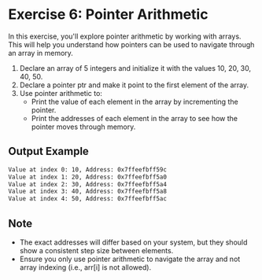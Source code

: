 # Exercise 6: Pointer Arithmetic

In this exercise, you'll explore pointer arithmetic by working with arrays. This will help
you understand how pointers can be used to navigate through an array in memory.

1. Declare an array of 5 integers and initialize it with the values 10, 20, 30, 40, 50.
1. Declare a pointer ptr and make it point to the first element of the array.
1. Use pointer arithmetic to:
    - Print the value of each element in the array by incrementing the pointer.
    - Print the addresses of each element in the array to see how the pointer moves
      through memory.

## Output Example

```txt
Value at index 0: 10, Address: 0x7ffeefbff59c
Value at index 1: 20, Address: 0x7ffeefbff5a0
Value at index 2: 30, Address: 0x7ffeefbff5a4
Value at index 3: 40, Address: 0x7ffeefbff5a8
Value at index 4: 50, Address: 0x7ffeefbff5ac
```

## Note

- The exact addresses will differ based on your system, but they should show a consistent
  step size between elements.
- Ensure you only use pointer arithmetic to navigate the array and not array indexing
  (i.e., arr[i] is not allowed).
